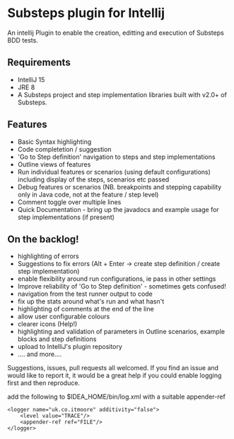 # Substeps plugin for Intellij

An intellij Plugin to enable the creation, editting and execution of Substeps BDD tests. 

Requirements
------------
- IntelliJ 15
- JRE 8
- A Substeps project and step implementation libraries built with v2.0+ of Substeps.

Features
--------
- Basic Syntax highlighting
- Code completetion / suggestion
- 'Go to Step definition' navigation to steps and step implementations
- Outline views of features
- Run individual features or scenarios (using default configurations) including display of the steps, scenarios etc passed
- Debug features or scenarios (NB. breakpoints and stepping capability only in Java code, not at the feature / step level)
- Comment toggle over multiple lines
- Quick Documentation - bring up the javadocs and example usage for step implementations (if present)



On the backlog!
---------------
- highlighting of errors
- Suggestions to fix errors (Alt + Enter -> create step definition / create step implementation)
- enable flexibility around run configurations, ie pass in other settings
- Improve reliability of 'Go to Step definition' - sometimes gets confused!
- navigation from the test runner output to code
- fix up the stats around what's run and what hasn't
- highlighting of comments at the end of the line
- allow user configurable colours
- clearer icons (Help!)
- highlighting and validation of parameters in Outline scenarios, example blocks and step definitions
- upload to IntelliJ's plugin repository
- .... and more....


Suggestions, issues, pull requests all welcomed.  If you find an issue and would like to report it, it would be a great help if you could enable logging first and then reproduce.

add the following to $IDEA_HOME/bin/log.xml with a suitable appender-ref

    <logger name="uk.co.itmoore" additivity="false">
        <level value="TRACE"/>
        <appender-ref ref="FILE"/>
    </logger>





